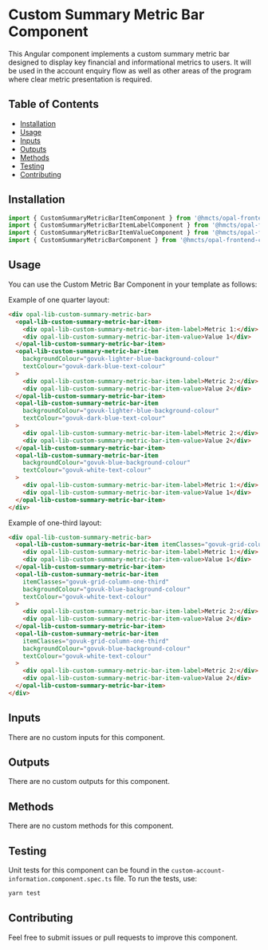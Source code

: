 # Custom Summary Metric Bar Component

This Angular component implements a custom summary metric bar designed to display key financial and informational metrics to users. It will be used in the account enquiry flow as well as other areas of the program where clear metric presentation is required.

## Table of Contents

- [Installation](#installation)
- [Usage](#usage)
- [Inputs](#inputs)
- [Outputs](#outputs)
- [Methods](#methods)
- [Testing](#testing)
- [Contributing](#contributing)

## Installation

```typescript
import { CustomSummaryMetricBarItemComponent } from '@hmcts/opal-frontend-common/components/custom/custom-summary-metric-bar/custom-summary-metric-bar-item';
import { CustomSummaryMetricBarItemLabelComponent } from '@hmcts/opal-frontend-common/components/custom/custom-summary-metric-bar/custom-summary-metric-bar-item/custom-summary-metric-bar-item-label';
import { CustomSummaryMetricBarItemValueComponent } from '@hmcts/opal-frontend-common/components/custom/custom-summary-metric-bar/custom-summary-metric-bar-item/custom-summary-metric-bar-item-value';
import { CustomSummaryMetricBarComponent } from '@hmcts/opal-frontend-common/components/custom/custom-summary-metric-bar';
```

## Usage

You can use the Custom Metric Bar Component in your template as follows:

Example of one quarter layout:

```html
<div opal-lib-custom-summary-metric-bar>
  <opal-lib-custom-summary-metric-bar-item>
    <div opal-lib-custom-summary-metric-bar-item-label>Metric 1:</div>
    <div opal-lib-custom-summary-metric-bar-item-value>Value 1</div>
  </opal-lib-custom-summary-metric-bar-item>
  <opal-lib-custom-summary-metric-bar-item
    backgroundColour="govuk-lighter-blue-background-colour"
    textColour="govuk-dark-blue-text-colour"
  >
    <div opal-lib-custom-summary-metric-bar-item-label>Metric 2:</div>
    <div opal-lib-custom-summary-metric-bar-item-value>Value 2</div>
  </opal-lib-custom-summary-metric-bar-item>
  <opal-lib-custom-summary-metric-bar-item
    backgroundColour="govuk-lighter-blue-background-colour"
    textColour="govuk-dark-blue-text-colour"
  >
    <div opal-lib-custom-summary-metric-bar-item-label>Metric 2:</div>
    <div opal-lib-custom-summary-metric-bar-item-value>Value 2</div>
  </opal-lib-custom-summary-metric-bar-item>
  <opal-lib-custom-summary-metric-bar-item
    backgroundColour="govuk-blue-background-colour"
    textColour="govuk-white-text-colour"
  >
    <div opal-lib-custom-summary-metric-bar-item-label>Metric 1:</div>
    <div opal-lib-custom-summary-metric-bar-item-value>Value 1</div>
  </opal-lib-custom-summary-metric-bar-item>
</div>
```

Example of one-third layout:

```html
<div opal-lib-custom-summary-metric-bar>
  <opal-lib-custom-summary-metric-bar-item itemClasses="govuk-grid-column-one-third">
    <div opal-lib-custom-summary-metric-bar-item-label>Metric 1:</div>
    <div opal-lib-custom-summary-metric-bar-item-value>Value 1</div>
  </opal-lib-custom-summary-metric-bar-item>
  <opal-lib-custom-summary-metric-bar-item
    itemClasses="govuk-grid-column-one-third"
    backgroundColour="govuk-blue-background-colour"
    textColour="govuk-white-text-colour"
  >
    <div opal-lib-custom-summary-metric-bar-item-label>Metric 2:</div>
    <div opal-lib-custom-summary-metric-bar-item-value>Value 2</div>
  </opal-lib-custom-summary-metric-bar-item>
  <opal-lib-custom-summary-metric-bar-item
    itemClasses="govuk-grid-column-one-third"
    backgroundColour="govuk-blue-background-colour"
    textColour="govuk-white-text-colour"
  >
    <div opal-lib-custom-summary-metric-bar-item-label>Metric 2:</div>
    <div opal-lib-custom-summary-metric-bar-item-value>Value 2</div>
  </opal-lib-custom-summary-metric-bar-item>
</div>
```

## Inputs

There are no custom inputs for this component.

## Outputs

There are no custom outputs for this component.

## Methods

There are no custom methods for this component.

## Testing

Unit tests for this component can be found in the `custom-account-information.component.spec.ts` file. To run the tests, use:

```bash
yarn test
```

## Contributing

Feel free to submit issues or pull requests to improve this component.

